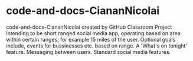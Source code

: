 # code-and-docs-CiananNicolai
code-and-docs-CiananNicolai created by GitHub Classroom
Project intending to be short ranged social media app, operating based on area within certain ranges, for example 15 miles of the user.
Optional goals include, events for bussinesses etc. based on range. A 'What's on tonight' feature. Messaging between users. Standard social media features.
